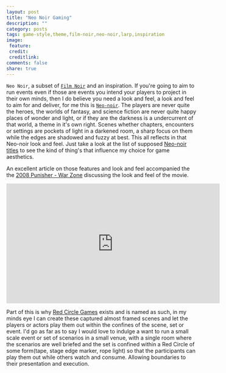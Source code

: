 ```yaml
---
layout: post
title: "Neo Noir Gaming"
description: ""
category: posts
tags: game-style,theme,film-noir,neo-noir,larp,inspiration
image:
 feature:
 credit:
 creditlink:
comments: false
share: true
---
```


`Neo Noir`, a subset of [`Film Noir`](https://en.wikipedia.org/wiki/Film_noir) and an inspiration. If you're going to aim to run events even if those are events you intend your players to project in their own minds, then I do believe you need a look and feel, a look and feel to aim for and deliver, for me this is [`Neo-noir`](https://en.wikipedia.org/wiki/Neo-noirn).
The players are never quite the heroes, the worlds of fantasy, and science fiction are never quite happy places of wonder and light, or if they are the darkness is a undercurrent of that world, a theme in it's own right.
Scenes whether chapters, encounters or settings are pockets of light in a darkened room, a sharp focus on them while the edges are shadowed and fuzzy at best. This all reflects in that Neo-noir look and feel. Just take a look at the list of supposed [Neo-noir titles](https://en.wikipedia.org/wiki/List_of_neo-noir_titles) to see the kind of thing's that influence my choice for game aesthetics.

An excellent article on those features and look and feel accompanied the the [2008 Punisher - War Zone](http://www.imdb.com/title/tt0450314/) discussing the look and feel of the movie.
<iframe width="560" height="315" src="https://www.youtube.com/embed/BzYEWrrmH1Y" frameborder="0" allowfullscreen></iframe>

Part of this is why [Red Circle Games](https://en.wikipedia.org/wiki/Le_Cercle_Rouge) exists and is named as such, in my minds eye I can create these captured almost framed scenes and let the players or actors play them out within the confines of the scene, set or event. I'd go as far as to say I would love to indulge a want to run a small scale event or set of scenarios in a small venue, with a single room where the scenarios are well briefed and the set is confined within a Red Circle of some form(tape, stage edge marker, rope light) so that the participants can play them out while others watch and consume. Allowing boundaries to their presentation and execution. 
